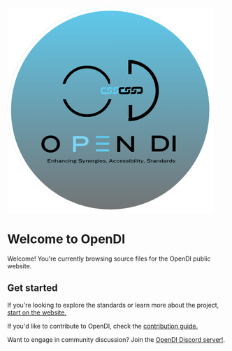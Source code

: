 ![](./docs/img/opendi-icon.png)

# Welcome to OpenDI

Welcome! You're currently browsing source files for the OpenDI public website.

## Get started

If you're looking to explore the standards or learn more about the project, [start on the website.](https://opendi-org.github.io/landing-site/)

If you'd like to contribute to OpenDI, check the [contribution guide.](https://opendi-org.github.io/landing-site/How%20To%20Contribute/)

Want to engage in community discussion? Join the [OpenDI Discord server!](https://discord.gg/FtAX3JStJz).
